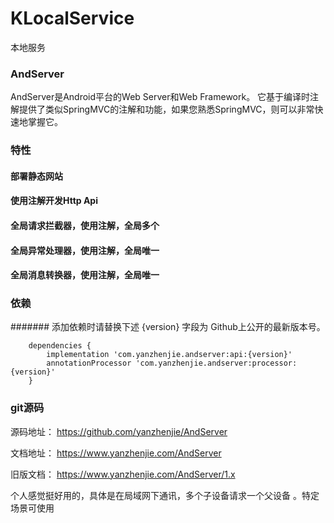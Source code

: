 # KLocalService
本地服务
### AndServer
AndServer是Android平台的Web Server和Web Framework。 它基于编译时注解提供了类似SpringMVC的注解和功能，如果您熟悉SpringMVC，则可以非常快速地掌握它。

### 特性
#### 部署静态网站
#### 使用注解开发Http Api
#### 全局请求拦截器，使用注解，全局多个
#### 全局异常处理器，使用注解，全局唯一
#### 全局消息转换器，使用注解，全局唯一

### 依赖
####### 添加依赖时请替换下述 {version} 字段为 Github上公开的最新版本号。

        dependencies {
            implementation 'com.yanzhenjie.andserver:api:{version}'
            annotationProcessor 'com.yanzhenjie.andserver:processor:{version}'
        }

###  git源码

源码地址： https://github.com/yanzhenjie/AndServer 

文档地址： https://www.yanzhenjie.com/AndServer 

旧版文档： https://www.yanzhenjie.com/AndServer/1.x


个人感觉挺好用的，具体是在局域网下通讯，多个子设备请求一个父设备 。特定场景可使用
